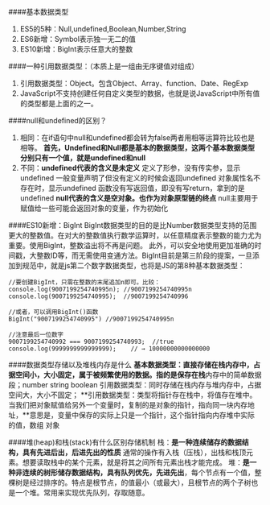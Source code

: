 
####基本数据类型
1. ES5的5种：Null,undefined,Boolean,Number,String
2. ES6新增：Symbol表示独一无二的值
3. ES10新增：BigInt表示任意大的整数

####一种引用数据类型：（本质上是一组由无序键值对组成）
1. 引用数据类型：Object。包含Object、Array、function、Date、RegExp
2. JavaScript不支持创建任何自定义类型的数据，也就是说JavaScript中所有值的类型都是上面的之一。

####null和undefined的区别？
1. 相同：在if语句中null和undefined都会转为false两者用相等运算符比较也是相等。
**首先，Undefined和Null都是基本的数据类型，这两个基本数据类型分别只有一个值，就是undefined和null**
3. 不同：**undefined代表的含义是未定义**
定义了形参，没有传实参，显示undefined
一般变量声明了但没有定义的时候会返回undefined
对象属性名不存在时，显示undefined
函数没有写返回值，即没有写return，拿到的是undefined
**null代表的含义是空对象。也作为对象原型链的终点**
null主要用于赋值给一些可能会返回对象的变量，作为初始化

####ES10新增：BigInt
BigInt数据类型的目的是比Number数据类型支持的范围更大的整数值。在对大的整数值执行数学运算时，以任意精度表示整数的能力尤为重要。使用BigInt，整数溢出将不再是问题。
此外，可以安全地使用更加准确的时间戳，大整数ID等，而无需使用变通方法。BigInt目前是第三阶段的提案，一旦添加到规范中，就是js第二个数字数据类型，也将是JS的第8种基本数据类型：
```
//要创建BigInt，只需在整数的末尾追加n即可。比较：
console.log(9007199254740995n); //9007199254740995n
console.log(9007199254740995);  //9007199254740996

//或者，可以调用BigInt()函数
BigInt("9007199254740995") //9007199254740995n

//注意最后一位数字
9007199254740992 === 9007199254740993;  //true
console.log(9999999999999999);    // → 10000000000000000
```

####数据类型存储以及堆栈内存是什么
**基本数据类型：直接存储在栈内存中，占据空间小，大小固定，属于被频繁使用的数据。**指的是保存在**栈**内存中的简单数据段；number string boolean
引用数据类型：同时存储在栈内存与堆内存中，占据空间大，大小不固定；
**引用数据类型：类型将指针存在栈中，将值存在堆中。当我们把对象赋值给另外一个变量时，复制的是对象的指针，指向同一块内存地址，**意思是，变量中保存的实际上只是一个指针，这个指针指向内存堆中实际的值，数组 对象

####堆(heap)和栈(stack)有什么区别存储机制
栈：**是一种连续储存的数据结构，具有先进后出，后进先出的性质**
通常的操作有入栈（压栈），出栈和栈顶元素。想要读取栈中的某个元素，就是将其之间所有元素出栈才能完成。
堆：**是一种非连续的树形储存数据结构，具有队列优先，先进先出**，每个节点有一个值，整棵树是经过排序的。特点是根节点，的值最小（或最大），且根节点的两个子树也是一个堆。常用来实现优先队列，存取随意。